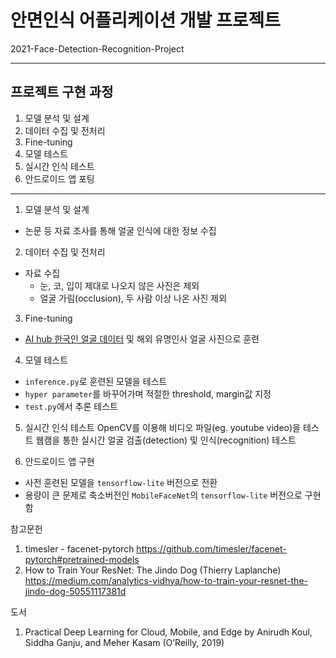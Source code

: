 # 안면인식 어플리케이션 개발 프로젝트
2021-Face-Detection-Recognition-Project

---

## 프로젝트 구현 과정
1. 모델 분석 및 설계
2. 데이터 수집 및 전처리
3. Fine-tuning
4. 모델 테스트
5. 실시간 인식 테스트
6. 안드로이드 앱 포팅


---

1. 모델 분석 및 설계
- 논문 등 자료 조사를 통해 얼굴 인식에 대한 정보 수집

2. 데이터 수집 및 전처리
- 자료 수집 
  - 눈, 코, 입이 제대로 나오지 않은 사진은 제외
  - 얼굴 가림(occlusion), 두 사람 이상 나온 사진 제외

3. Fine-tuning
- [AI hub 한국인 얼굴 데이터](https://aihub.or.kr/aidata/73) 및 해외 유명인사 얼굴 사진으로 훈련

4. 모델 테스트
- `inference.py`로 훈련된 모델을 테스트
- `hyper parameter`를 바꾸어가며 적절한 threshold, margin값 지정
- `test.py`에서 추론 테스트

5. 실시간 인식 테스트
        OpenCV를 이용해 비디오 파일(eg. youtube video)을 테스트
        웹캠을 통한 실시간 얼굴 검출(detection) 및 인식(recognition) 테스트

6. 안드로이드 앱 구현
- 사전 훈련된 모델을 `tensorflow-lite` 버전으로 전환
- 용량이 큰 문제로 축소버전인 `MobileFaceNet`의 `tensorflow-lite` 버전으로 구현함


참고문헌
1) timesler - facenet-pytorch https://github.com/timesler/facenet-pytorch#pretrained-models
2) How to Train Your ResNet: The Jindo Dog (Thierry Laplanche) https://medium.com/analytics-vidhya/how-to-train-your-resnet-the-jindo-dog-50551117381d


도서
1) Practical Deep Learning for Cloud, Mobile, and Edge by Anirudh Koul, Siddha Ganju, and Meher Kasam (O’Reilly, 2019)
